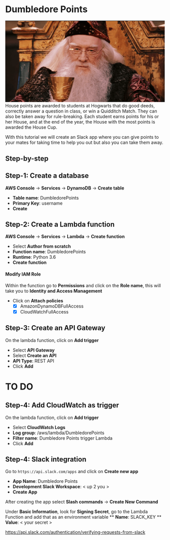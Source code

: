 # Dumbledore Points

![Dumbledore](images/dumbledore.png)
House points are awarded to students at Hogwarts that do good deeds, correctly answer a question in class, 
or win a Quidditch Match. They can also be taken away for rule-breaking. Each student earns points for his or her House, 
and at the end of the year, the House with the most points is awarded the House Cup. 

With this tutorial we will create an Slack app where you can give points to your mates for taking time to help you out but also you can 
take them away. 

## Step-by-step

## Step-1: Create a database
**AWS Console** -> **Services** -> **DynamoDB** -> **Create table**

* **Table name**: DumbledorePoints
* **Primary Key**: username
* **Create**


## Step-2: Create a Lambda function
**AWS Console** -> **Services** -> **Lambda** -> **Create function**

* Select **Author from scratch**
* **Function name**: DumbledorePoints
* **Runtime**: Python 3.6
* **Create function**

#### Modify IAM Role
Within the function go to **Permissions** and click on the **Role name**, this will take you to **Identity and Access Management**

* Click on **Attach policies**
    - [x] AmazonDynamoDBFullAccess
    - [x] CloudWatchFullAccess

## Step-3: Create an API Gateway 
On the lambda function, click on **Add trigger**
* Select **API Gateway**
* Select **Create an API**
* **API Type**: REST API 
* Click **Add**

# TO DO 
## Step-4: Add CloudWatch as trigger
On the lambda function, click on **Add trigger**
* Select **CloudWatch Logs**
* **Log group**: /aws/lambda/DumbledorePoints
* **Filter name**: Dumbledore Points trigger Lambda
* Click **Add**

## Step-4: Slack integration
Go to `https://api.slack.com/apps` and click on **Create new app**

* **App Name**: Dumbledore Points
* **Development Slack Workspace**: < up 2 you >
* **Create App**

After creating the app select **Slash commands** -> **Create New Command**


Under **Basic Information**, look for **Signing Secret**, go to the Lambda Function
and add that as an environment variable
** **Name**: SLACK_KEY
** **Value**: < your secret > 

https://api.slack.com/authentication/verifying-requests-from-slack